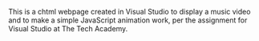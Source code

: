 This is a chtml webpage created in Visual Studio to display a music video and to make a simple JavaScript animation work, per the assignment for Visual Studio at The Tech Academy.
